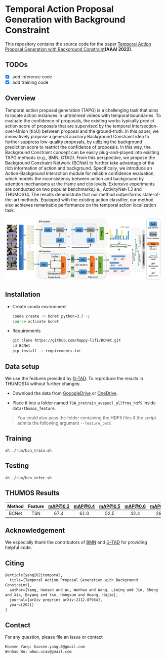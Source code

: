 # Temporal Action Proposal Generation with Background Constraint
This repository contains the source code for the paper [Temporal Action Proposal Generation with Background Constraint](https://arxiv.org/abs/2112.07984)**(AAAI 2022)**.
## TODOs
- [x] add inference code
- [x] add training code

## Overview
Temporal action proposal generation (TAPG) is a challenging task that aims to locate action instances in untrimmed videos with temporal boundaries.
To evaluate the confidence of proposals, the existing works typically predict action score of proposals that are supervised by the temporal Intersection-over-Union (tIoU) between proposal and the ground-truth.
In this paper, we innovatively propose a general auxiliary Background Constraint idea to further suppress low-quality proposals, by utilizing the background prediction score to restrict the confidence of proposals. In this way, the Background Constraint concept can be easily plug-and-played into existing TAPG methods (e.g., BMN, GTAD). 
From this perspective, we propose the Background Constraint Network (BCNet) to further take advantage of the rich information of action and background. Specifically, we introduce an Action-Background Interaction module for reliable confidence evaluation, which models the inconsistency between action and background by attention mechanisms at the frame and clip levels.
Extensive experiments are conducted on two popular benchmarks,i.e., ActivityNet-1.3 and THUMOS14. The results demonstrate that our method outperforms state-of-the-art methods. Equipped with the existing action classifier, our method also achieves remarkable performance on the temporal action localization task.

![](./bcnet.png )

## Installation
* Create conda environment
    ```bash
	conda create -n bcnet python=3.7 -y
	source activate bcnet
    ```

* Requirements
    ```bash
	git clone https://github.com/happy-lifi/BCNet.git
	cd BCNet
	pip install -r requirements.txt
    ```
## Data setup
We use the features provided by [G-TAD](https://github.com/Frostinassiky/gtad). 
To reproduce the results in THUMOS14 without further changes:

* Download the data from [GooogleDrive](https://drive.google.com/drive/folders/10PGPMJ9JaTZ18uakPgl58nu7yuKo8M_k?usp=sharing) or
[OneDrive](https://kaust-my.sharepoint.com/:f:/g/personal/xum_kaust_edu_sa/EgTwwUGf0O1Kug_A6ym-y_8BlEJ04_xPME9EFbAAKRPQNw?e=AVgHlW).

* Place it into a folder named `TSN_pretrain_avepool_allfrms_hdf5` inside `data/thumos_feature`.


> You could also pass the folder containing the HDF5 files if the script admits the following argument `--feature_path`.
## Training	
	sh ./run/bcn_train.sh
## Testing
	sh ./run/bcn_infer.sh
## THUMOS Results

|Method|Feature|mAP@0.3|mAP@0.4|mAP@0.5|mAP@0.6|mAP@0.7|checkpoint|
| :----: |:----: | :--: | :----: | :---: | :----: |:----: |:----: |
|BCNet|TSN |67.4| 61.0 |52.5| 42.4| 29.9|[[GooogleDrive](https://drive.google.com/file/d/1rK8rWfjdOUMzhOpz1QIv1J-Kcf2QO7hK/view?usp=sharing)]

## Acknowledgement

We especially thank the contributors of  [BMN](https://github.com/JJBOY/BMN-Boundary-Matching-Network) and [G-TAD](https://github.com/Frostinassiky/gtad) for providing helpful code.

## Citing
```
@article{yang2021temporal,
  title={Temporal Action Proposal Generation with Background Constraint},
  author={Yang, Haosen and Wu, Wenhao and Wang, Lining and Jin, Sheng and Xia, Boyang and Yao, Hongxun and Huang, Hujie},
  journal={arXiv preprint arXiv:2112.07984},
  year={2021}
}
```
## Contact
For any question, please file an issue or contact
```
Haosen Yang: haosen.yang.6@gmail.com
Wenhao Wu: whwu.ucas@gmail.com
```





